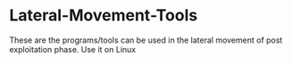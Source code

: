# Lateral-Movement-Tools
These are the programs/tools can be used in the lateral movement of post exploitation phase. Use it on Linux
